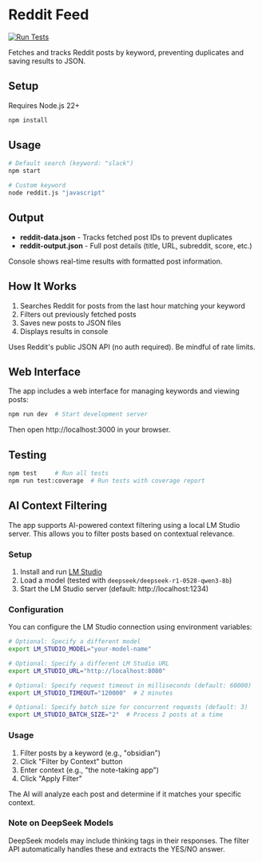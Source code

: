 # Reddit Feed

[![Run Tests](https://github.com/super3/feed/actions/workflows/test.yml/badge.svg)](https://github.com/super3/feed/actions/workflows/test.yml)

Fetches and tracks Reddit posts by keyword, preventing duplicates and saving results to JSON.

## Setup

Requires Node.js 22+

```bash
npm install
```

## Usage

```bash
# Default search (keyword: "slack")
npm start

# Custom keyword
node reddit.js "javascript"
```

## Output

- **reddit-data.json** - Tracks fetched post IDs to prevent duplicates
- **reddit-output.json** - Full post details (title, URL, subreddit, score, etc.)

Console shows real-time results with formatted post information.

## How It Works

1. Searches Reddit for posts from the last hour matching your keyword
2. Filters out previously fetched posts
3. Saves new posts to JSON files
4. Displays results in console

Uses Reddit's public JSON API (no auth required). Be mindful of rate limits.

## Web Interface

The app includes a web interface for managing keywords and viewing posts:

```bash
npm run dev  # Start development server
```

Then open http://localhost:3000 in your browser.

## Testing

```bash
npm test     # Run all tests
npm run test:coverage  # Run tests with coverage report
```

## AI Context Filtering

The app supports AI-powered context filtering using a local LM Studio server. This allows you to filter posts based on contextual relevance.

### Setup

1. Install and run [LM Studio](https://lmstudio.ai/)
2. Load a model (tested with `deepseek/deepseek-r1-0528-qwen3-8b`)
3. Start the LM Studio server (default: http://localhost:1234)

### Configuration

You can configure the LM Studio connection using environment variables:

```bash
# Optional: Specify a different model
export LM_STUDIO_MODEL="your-model-name"

# Optional: Specify a different LM Studio URL
export LM_STUDIO_URL="http://localhost:8080"

# Optional: Specify request timeout in milliseconds (default: 60000)
export LM_STUDIO_TIMEOUT="120000"  # 2 minutes

# Optional: Specify batch size for concurrent requests (default: 3)
export LM_STUDIO_BATCH_SIZE="2"  # Process 2 posts at a time
```

### Usage

1. Filter posts by a keyword (e.g., "obsidian")
2. Click "Filter by Context" button
3. Enter context (e.g., "the note-taking app")
4. Click "Apply Filter"

The AI will analyze each post and determine if it matches your specific context.

### Note on DeepSeek Models

DeepSeek models may include thinking tags in their responses. The filter API automatically handles these and extracts the YES/NO answer.